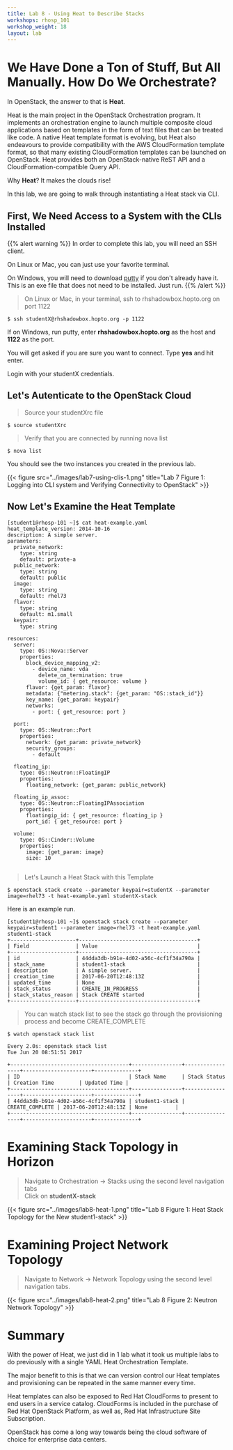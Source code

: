 ```yaml
---
title: Lab 8 - Using Heat to Describe Stacks
workshops: rhosp_101
workshop_weight: 18
layout: lab
---
```


# We Have Done a Ton of Stuff, But All Manually. How Do We Orchestrate?

In OpenStack, the answer to that is **Heat**.

Heat is the main project in the OpenStack Orchestration program. It implements an orchestration engine to launch multiple composite cloud applications based on templates in the form of text files that can be treated like code. A native Heat template format is evolving, but Heat also endeavours to provide compatibility with the AWS CloudFormation template format, so that many existing CloudFormation templates can be launched on OpenStack. Heat provides both an OpenStack-native ReST API and a CloudFormation-compatible Query API.

Why **Heat**? It makes the clouds rise!

In this lab, we are going to walk through instantiating a Heat stack via CLI.

## First, We Need Access to a System with the CLIs Installed

{{% alert warning %}}
In order to complete this lab, you will need an SSH client.

On Linux or Mac, you can just use your favorite terminal.

On Windows, you will need to download [putty](https://the.earth.li/~sgtatham/putty/latest/w64/putty.exe) if you don't already have it. This is an exe file that does not need to be installed. Just run.
{{% /alert %}}

> On Linux or Mac, in your terminal, ssh to rhshadowbox.hopto.org on port 1122

```
$ ssh studentX@rhshadowbox.hopto.org -p 1122
```

If on Windows, run putty, enter **rhshadowbox.hopto.org** as the host and **1122** as the port.

You will get asked if you are sure you want to connect. Type **yes** and hit enter.

Login with your studentX credentials.

## Let's Autenticate to the OpenStack Cloud

> Source your studentXrc file

```
$ source studentXrc
```

> Verify that you are connected by running nova list

```
$ nova list
```

You should see the two instances you created in the previous lab.

{{< figure src="../images/lab7-using-clis-1.png" title="Lab 7 Figure 1: Logging into CLI system and Verifying Connectivity to OpenStack" >}}

## Now Let's Examine the Heat Template

```
[student1@rhosp-101 ~]$ cat heat-example.yaml 
heat_template_version: 2014-10-16  
description: A simple server.  
parameters:
  private_network:
    type: string
    default: private-a
  public_network:
    type: string
    default: public
  image:
    type: string
    default: rhel73
  flavor:
    type: string
    default: m1.small
  keypair:
    type: string

resources:  
  server:
    type: OS::Nova::Server
    properties:
      block_device_mapping_v2:
        - device_name: vda
          delete_on_termination: true
          volume_id: { get_resource: volume }
      flavor: {get_param: flavor}
      metadata: {"metering.stack": {get_param: "OS::stack_id"}}
      key_name: {get_param: keypair}
      networks:
        - port: { get_resource: port }

  port:
    type: OS::Neutron::Port
    properties:
      network: {get_param: private_network}
      security_groups:
        - default

  floating_ip:
    type: OS::Neutron::FloatingIP
    properties:
      floating_network: {get_param: public_network}

  floating_ip_assoc:
    type: OS::Neutron::FloatingIPAssociation
    properties:
      floatingip_id: { get_resource: floating_ip }
      port_id: { get_resource: port }

  volume:
    type: OS::Cinder::Volume
    properties:
      image: {get_param: image}
      size: 10


```

> Let's Launch a Heat Stack with this Template

```
$ openstack stack create --parameter keypair=studentX --parameter image=rhel73 -t heat-example.yaml studentX-stack
```

Here is an example run.
```
[student1@rhosp-101 ~]$ openstack stack create --parameter keypair=student1 --parameter image=rhel73 -t heat-example.yaml student1-stack
+---------------------+--------------------------------------+
| Field               | Value                                |
+---------------------+--------------------------------------+
| id                  | 44dda3db-b91e-4d02-a56c-4cf1f34a790a |
| stack_name          | student1-stack                       |
| description         | A simple server.                     |
| creation_time       | 2017-06-20T12:48:13Z                 |
| updated_time        | None                                 |
| stack_status        | CREATE_IN_PROGRESS                   |
| stack_status_reason | Stack CREATE started                 |
+---------------------+--------------------------------------+
```

> You can watch stack list to see the stack go through the provisioning process and become CREATE_COMPLETE

```
$ watch openstack stack list
```

```
Every 2.0s: openstack stack list                                                                                 Tue Jun 20 08:51:51 2017

+--------------------------------------+----------------+-----------------+----------------------+--------------+
| ID                                   | Stack Name     | Stack Status    | Creation Time        | Updated Time |
+--------------------------------------+----------------+-----------------+----------------------+--------------+
| 44dda3db-b91e-4d02-a56c-4cf1f34a790a | student1-stack | CREATE_COMPLETE | 2017-06-20T12:48:13Z | None         |
+--------------------------------------+----------------+-----------------+----------------------+--------------+
```

# Examining Stack Topology in Horizon

> Navigate to Orchestration -> Stacks using the second level navigation tabs  
> Click on **studentX-stack**

{{< figure src="../images/lab8-heat-1.png" title="Lab 8 Figure 1: Heat Stack Topology for the New student1-stack" >}}

# Examining Project Network Topology

> Navigate to Network -> Network Topology using the second level navigation tabs.

{{< figure src="../images/lab8-heat-2.png" title="Lab 8 Figure 2: Neutron Network Topology" >}}

# Summary

With the power of Heat, we just did in 1 lab what it took us multiple labs to do previously with a single YAML Heat Orchestration Template.

The major benefit to this is that we can version control our Heat templates and provisioning can be repeated in the same manner every time.

Heat templates can also be exposed to Red Hat CloudForms to present to end users in a service catalog. CloudForms is included in the purchase of Red Hat OpenStack Platform, as well as, Red Hat Infrastructure Site Subscription.

OpenStack has come a long way towards being the cloud software of choice for enterprise data centers.
